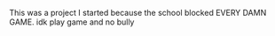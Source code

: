 This was a project I started because the school blocked EVERY DAMN GAME.  idk play game and no bully

